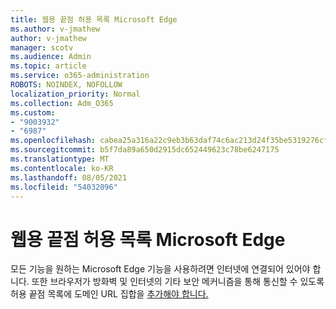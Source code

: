 ```yaml
---
title: 웹용 끝점 허용 목록 Microsoft Edge
ms.author: v-jmathew
author: v-jmathew
manager: scotv
ms.audience: Admin
ms.topic: article
ms.service: o365-administration
ROBOTS: NOINDEX, NOFOLLOW
localization_priority: Normal
ms.collection: Adm_O365
ms.custom:
- "9003932"
- "6987"
ms.openlocfilehash: cabea25a316a22c9eb3b63daf74c6ac213d24f35be5319276cff641b1d9a27b9
ms.sourcegitcommit: b5f7da89a650d2915dc652449623c78be6247175
ms.translationtype: MT
ms.contentlocale: ko-KR
ms.lasthandoff: 08/05/2021
ms.locfileid: "54032096"
---
```

# <a name="create-an-allow-list-of-endpoints-for-microsoft-edge"></a>웹용 끝점 허용 목록 Microsoft Edge

모든 기능을 원하는 Microsoft Edge 기능을 사용하려면 인터넷에 연결되어 있어야 합니다. 또한 브라우저가 방화벽 및 인터넷의 기타 보안 메커니즘을 통해 통신할 수 있도록 허용 끝점 목록에 도메인 URL 집합을 [추가해야 합니다.](https://go.microsoft.com/fwlink/?linkid=2135054)
